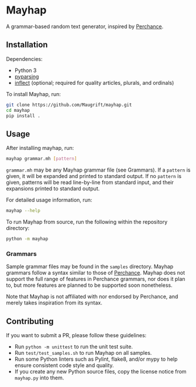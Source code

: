 # Mayhap

A grammar-based random text generator, inspired by [Perchance](https://perchance.org).

## Installation

Dependencies:

- Python 3
- [pyparsing](https://github.com/pyparsing/pyparsing)
- [inflect](https://github.com/jaraco/inflect) (optional; required for quality articles, plurals, and ordinals)

To install Mayhap, run:

```sh
git clone https://github.com/Maugrift/mayhap.git
cd mayhap
pip install .
```

## Usage

After installing mayhap, run:

```sh
mayhap grammar.mh [pattern]
```

`grammar.mh` may be any Mayhap grammar file (see Grammars).
If a `pattern` is given, it will be expanded and printed to standard output.
If no `pattern` is given, patterns will be read line-by-line from standard input, and their expansions printed to standard output.

For detailed usage information, run:

```sh
mayhap --help
```

To run Mayhap from source, run the following within the repository directory:

```sh
python -m mayhap
```

### Grammars

Sample grammar files may be found in the `samples` directory.
Mayhap grammars follow a syntax similar to those of [Perchance](https://perchance.org/tutorial).
Mayhap does not support the full range of features in Perchance grammars, nor does it plan to, but more features are planned to be supported soon nonetheless.

Note that Mayhap is not affiliated with nor endorsed by Perchance, and merely takes inspiration from its syntax.

## Contributing

If you want to submit a PR, please follow these guidelines:

- Run `python -m unittest` to run the unit test suite.
- Run `test/test_samples.sh` to run Mayhap on all samples.
- Run some Python linters such as Pylint, flake8, and/or mypy to help ensure consistent code style and quality.
- If you create any new Python source files, copy the license notice from `mayhap.py` into them.
